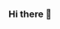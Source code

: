 ### Hi there 👋

<!--
**Unlkoc/Unlkoc** is a ✨ _special_ ✨ repository because its `README.md` (this file) appears on your GitHub profile.

I currently study electrical electronics enginerring at karabuk university. I always try to learn new languages to improve myself 

some languages i have experienced

*Pyhton 
*C
*C#
*HTML/CSS
